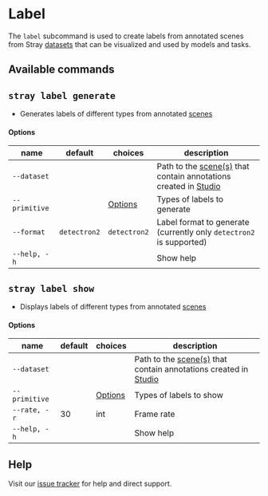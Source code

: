 # Label

The `label` subcommand is used to create labels from annotated scenes from Stray [datasets](/formats/data.md) that can be visualized and used by models and tasks.

## Available commands
## `stray label generate`
- Generates labels of different types from annotated [scenes](/formats/data.md)

#### Options

|name|default|choices|description|
|---|---|---|---|
|`--dataset`| | |Path to the [scene(s)](/formats/data.md#dataset-format) that contain annotations created in [Studio](/commands/studio.md#stray-studio-open)|
|`--primitive`| |[Options](/formats/data.md#available-primitives)|Types of labels to generate|
|`--format`| `detectron2` |`detectron2`|Label format to generate (currently only `detectron2` is supported)|
|`--help, -h`| | |Show help|



## `stray label show`

- Displays labels of different types from annotated [scenes](/formats/data.md)

#### Options

|name|default|choices|description|
|---|---|---|---|
|`--dataset`| | |Path to the [scene(s)](/formats/data.md#dataset-format) that contain annotations created in [Studio](/commands/studio.md#stray-studio-open)|
|`--primitive`| |[Options](/formats/data.md#available-primitives)|Types of labels to show|
|`--rate, -r`| 30 | int |Frame rate|
|`--help, -h`| | |Show help|


## Help

Visit our [issue tracker](https://github.com/StrayRobots/issues) for help and direct support.